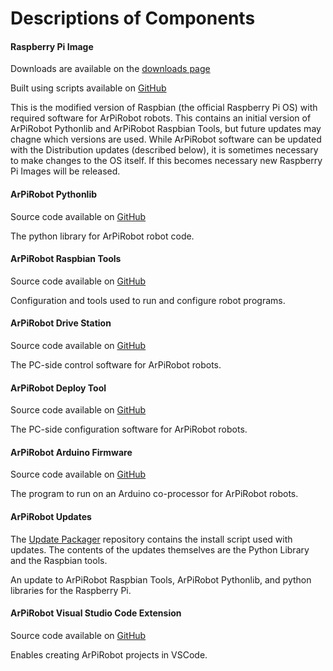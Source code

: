 # Descriptions of Components

#### **Raspberry Pi Image**
Downloads are available on the [downloads page](../downloads.md)

Built using scripts available on [GitHub](https://github.com/MB3hel/ArPiRobot-ImageScripts)

This is the modified version of Raspbian (the official Raspberry Pi OS) with required software for ArPiRobot robots. This contains an initial version of ArPiRobot Pythonlib and ArPiRobot Raspbian Tools, but future updates may chagne which versions are used. While ArPiRobot software can be updated with the Distribution updates (described below), it is sometimes necessary to make changes to the OS itself. If this becomes necessary new Raspberry Pi Images will be released.

#### **ArPiRobot Pythonlib**
Source code available on [GitHub](https://github.com/MB3hel/ArPiRobot-PythonLib)

The python library for ArPiRobot robot code.

#### **ArPiRobot Raspbian Tools**
Source code available on [GitHub](https://github.com/MB3hel/ArPiRobot-RaspbianTools)

Configuration and tools used to run and configure robot programs.


#### **ArPiRobot Drive Station**
Source code available on [GitHub](https://github.com/MB3hel/ArPiRobot-DriveStation)

The PC-side control software for ArPiRobot robots.


#### **ArPiRobot Deploy Tool**
Source code available on [GitHub](https://github.com/MB3hel/ArPiRobot-DeployTool)

The PC-side configuration software for ArPiRobot robots.


#### **ArPiRobot Arduino Firmware**
Source code available on [GitHub](https://github.com/MB3hel/ArPiRobot-ArduinoFirmware)

The program to run on an Arduino co-processor for ArPiRobot robots.

#### **ArPiRobot Updates**
The [Update Packager](https://github.com/MB3hel/ArPiRobot-UpdatePackager) repository contains the install script used with updates. The contents of the updates themselves are the Python Library and the Raspbian tools.

An update to ArPiRobot Raspbian Tools, ArPiRobot Pythonlib, and python libraries for the Raspberry Pi.

#### **ArPiRobot Visual Studio Code Extension**

Source code available on [GitHub](https://github.com/MB3hel/ArPiRobot-VSCodeExtension)

Enables creating ArPiRobot projects in VSCode.
